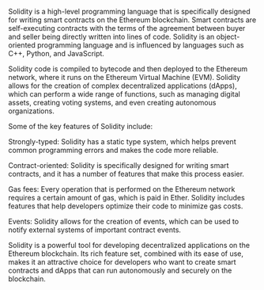 Solidity is a high-level programming language that is specifically designed for writing smart contracts on the Ethereum blockchain. Smart contracts are self-executing contracts with the terms of the agreement between buyer and seller being directly written into lines of code. Solidity is an object-oriented programming language and is influenced by languages such as C++, Python, and JavaScript.

Solidity code is compiled to bytecode and then deployed to the Ethereum network, where it runs on the Ethereum Virtual Machine (EVM). Solidity allows for the creation of complex decentralized applications (dApps), which can perform a wide range of functions, such as managing digital assets, creating voting systems, and even creating autonomous organizations.

Some of the key features of Solidity include:

Strongly-typed: Solidity has a static type system, which helps prevent common programming errors and makes the code more reliable.

Contract-oriented: Solidity is specifically designed for writing smart contracts, and it has a number of features that make this process easier.

Gas fees: Every operation that is performed on the Ethereum network requires a certain amount of gas, which is paid in Ether. Solidity includes features that help developers optimize their code to minimize gas costs.

Events: Solidity allows for the creation of events, which can be used to notify external systems of important contract events.

Solidity is a powerful tool for developing decentralized applications on the Ethereum blockchain. Its rich feature set, combined with its ease of use, makes it an attractive choice for developers who want to create smart contracts and dApps that can run autonomously and securely on the blockchain.
